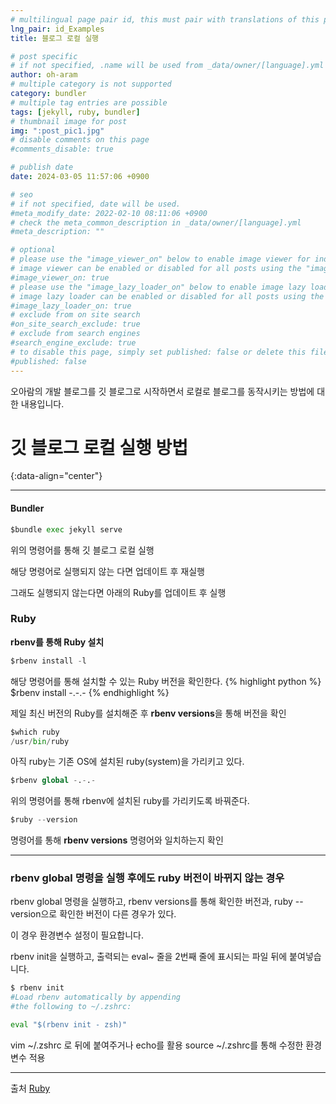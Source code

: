 ```yaml
---
# multilingual page pair id, this must pair with translations of this page. (This name must be unique)
lng_pair: id_Examples
title: 블로그 로컬 실행

# post specific
# if not specified, .name will be used from _data/owner/[language].yml
author: oh-aram
# multiple category is not supported
category: bundler
# multiple tag entries are possible
tags: [jekyll, ruby, bundler]
# thumbnail image for post
img: ":post_pic1.jpg"
# disable comments on this page
#comments_disable: true

# publish date
date: 2024-03-05 11:57:06 +0900

# seo
# if not specified, date will be used.
#meta_modify_date: 2022-02-10 08:11:06 +0900
# check the meta_common_description in _data/owner/[language].yml
#meta_description: ""

# optional
# please use the "image_viewer_on" below to enable image viewer for individual pages or posts (_posts/ or [language]/_posts folders).
# image viewer can be enabled or disabled for all posts using the "image_viewer_posts: true" setting in _data/conf/main.yml.
#image_viewer_on: true
# please use the "image_lazy_loader_on" below to enable image lazy loader for individual pages or posts (_posts/ or [language]/_posts folders).
# image lazy loader can be enabled or disabled for all posts using the "image_lazy_loader_posts: true" setting in _data/conf/main.yml.
#image_lazy_loader_on: true
# exclude from on site search
#on_site_search_exclude: true
# exclude from search engines
#search_engine_exclude: true
# to disable this page, simply set published: false or delete this file
#published: false
---
```


<!-- outline-start -->

오아람의 개발 블로그를 깃 블로그로 시작하면서 로컬로 블로그를 동작시키는 방법에 대한 내용입니다.
<!-- outline-end -->

# 깃 블로그 로컬 실행 방법
{:data-align="center"}

***

#### Bundler

```python
$bundle exec jekyll serve
```
위의 명령어를 통해 깃 블로그 로컬 실행

해당 명령어로 실행되지 않는 다면 업데이트 후 재실행

그래도 실행되지 않는다면 아래의 Ruby를 업데이트 후 실행

### Ruby

**rbenv를 통해 Ruby 설치**

```python
$rbenv install -l
```

해당 명령어를 통해 설치할 수 있는 Ruby 버전을 확인한다.
{% highlight python %}
$rbenv install -.-.-
{% endhighlight %}


제일 최신 버전의 Ruby를 설치해준 후 **rbenv versions**을 통해 버전을 확인
```python
$which ruby
/usr/bin/ruby
```

아직 ruby는 기존 OS에 설치된 ruby(system)을 가리키고 있다.
```python
$rbenv global -.-.-
```

위의 명령어를 통해 rbenv에 설치된 ruby를 가리키도록 바꿔준다.
```python
$ruby --version
```

명령어를 통해 **rbenv versions** 명령어와 일치하는지 확인

***
### rbenv global 명령을 실행 후에도 ruby 버전이 바뀌지 않는 경우
rbenv global 명령을 실행하고, rbenv versions를 통해 확인한 버전과, ruby --version으로 확인한 버전이 다른 경우가 있다.

이 경우 환경변수 설정이 필요합니다.

rbenv init을 실행하고, 출력되는 eval~ 줄을 2번째 줄에 표시되는 파일 뒤에 붙여넣습니다.
```python
$ rbenv init
#Load rbenv automatically by appending
#the following to ~/.zshrc:

eval "$(rbenv init - zsh)"
```
vim ~/.zshrc 로 뒤에 붙여주거나 echo를 활용
source ~/.zshrc를 통해 수정한 환경변수 적용

***

출처 [Ruby](https://codecamper.me/blog/122/)
